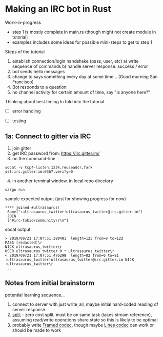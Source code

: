 # Making an IRC bot in Rust

Work-in-progress
- step 1 is mostly complete in main.rs (though might not create module in tutorial)
- examples includes some ideas for possible mini-steps to get to step 1

Steps of the tutorial
  1. establish connection/login handshake (pass, user, etc)
      a) write sequence of commands
      b) handle server response: success / error
  2. bot sends hello messages
  3. change to says something every day at some time... (Good morning San Francisco)
  4. Bot responds to a question
  5. no channel activity for certain amount of time, say "is anyone here?"

Thinking about best timing to fold into the tutorial
- [ ] error handling
- [ ] testing


## 1a: Connect to gitter via IRC

1. join gitter
2. get IRC password from: https://irc.gitter.im/
3. on the command-line

```
socat -v tcp4-listen:1234,reuseaddr,fork ssl:irc.gitter.im:6667,verify=0
```

4. in another terminal window, in local repo directory

```cargo run```

sample expected output (just for showing progress for now)
```
**** joined #ultrasaurus!
 Some(":ultrasaurus_twitter!ultrasaurus_twitter@irc.gitter.im")
 JOIN
 ["#irc-tokio/community\r\n"]
```

socat output:
```
> 2019/09/21 17:07:51.380401  length=123 from=0 to=122
PASS [redacted]\r
NICK ultrasaurus_twitter\r
USER ultrasaurus_twitter 0 * ultrasaurus_twitter\r
< 2019/09/21 17:07:51.476298  length=82 from=0 to=81
:ultrasaurus_twitter!ultrasaurus_twitter@irc.gitter.im NICK :ultrasaurus_twitter\r
...
```


## Notes from initial brainstorm

potential learning sequence...

1. connect to server with just write_all,
   maybe initial hard-coded reading of server response
2. [split](https://docs.rs/tokio/0.2.0-alpha.5/tokio/net/tcp/struct.TcpStream.html#method.split) - zero cost split, must be on same task (takes stream reference), assuming read/write operations share state so this is likely to be optimal
3. probably write [Framed codec](https://docs.rs/tokio/0.2.0-alpha.5/tokio/codec/struct.Framed.html), though maybe [Lines codec](https://docs.rs/tokio/0.2.0-alpha.5/tokio/codec/struct.LinesCodec.html) can work or should be made to work
